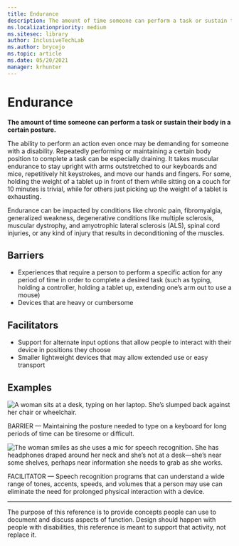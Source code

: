 ```yaml
---
title: Endurance
description: The amount of time someone can perform a task or sustain their body in a certain posture
ms.localizationpriority: medium
ms.sitesec: library
author: InclusiveTechLab
ms.author: brycejo 
ms.topic: article
ms.date: 05/20/2021
manager: krhunter
---
```


# Endurance

**The amount of time someone can perform a task or sustain their body in a certain posture.**

The ability to perform an action even once may be demanding for someone with a disability. Repeatedly performing or maintaining a certain body position to complete a task can be especially draining. It takes muscular endurance to stay upright with arms outstretched to our keyboards and mice, repetitively hit keystrokes, and move our hands and fingers. For some, holding the weight of a tablet up in front of them while sitting on a couch for 10 minutes is trivial, while for others just picking up the weight of a tablet is exhausting.

Endurance can be impacted by conditions like chronic pain, fibromyalgia, generalized weakness, degenerative conditions like multiple sclerosis, muscular dystrophy, and amyotrophic lateral sclerosis (ALS), spinal cord injuries, or any kind of injury that results in deconditioning of the muscles.

## Barriers
* Experiences that require a person to perform a specific action for any period of time in order to complete a desired task (such as typing, holding a controller, holding a tablet up, extending one’s arm out to use a mouse)​
* Devices that are heavy or cumbersome​

## Facilitators
* Support for alternate input options that allow people to interact with their device in positions they choose​
* Smaller lightweight devices that may allow extended use or easy transport​

## Examples

![A woman sits at a desk, typing on her laptop. She’s slumped back against her chair or wheelchair.](/images/Mobility_Endurance_Barrier.jpg)

BARRIER — Maintaining the posture needed to type on a keyboard for long periods of time can be tiresome or difficult. 

![The woman smiles as she uses a mic for speech recognition. She has headphones draped around her neck and she’s not at a desk—she’s near some shelves, perhaps near information she needs to grab as she works.](/images/Mobility_Endurance_Facilitator.jpg)

FACILITATOR — Speech recognition programs that can understand a wide range of tones, accents, speeds, and volumes that a person may use can eliminate the need for prolonged physical interaction with a device. 


[comment]: # (Footer statement)
___
The purpose of this reference is to provide concepts people can use to document and discuss aspects of function. Design should happen with people with disabilities, this reference is meant to support that activity, not replace it. 